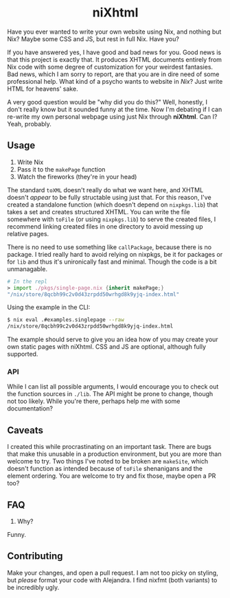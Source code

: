 <h1 id="header" align="center">
  niXhtml
</h1>

Have you ever wanted to write your own website using Nix, and nothing but Nix?
Maybe some CSS and JS, but rest in full Nix. Have you?

If you have answered yes, I have good and bad news for you. Good news is that
this project is exactly that. It produces XHTML documents entirely from Nix code
with some degree of customization for your weirdest fantasies. Bad news, which I
am sorry to report, are that you are in dire need of some professional help.
What kind of a psycho wants to website in _Nix_? Just write HTML for heavens'
sake.

A very good question would be "why did you do this?" Well, honestly, I don't
really know but it sounded funny at the time. Now I'm debating if I can re-write
my own personal webpage using just Nix through **niXhtml**. Can I? Yeah,
probably.

## Usage

1. Write Nix
2. Pass it to the `makePage` function
3. Watch the fireworks (they're in your head)

The standard `toXML` doesn't really do what we want here, and XHTML doesn't
_appear_ to be fully structable using just that. For this reason, I've created a
standalone function (which doesn't depend on `nixpkgs.lib`) that takes a set and
creates structured XHTML. You can write the file somewhere with `toFile` (or
using `nixpkgs.lib`) to serve the created files, I recommend linking created
files in one directory to avoid messing up relative pages.

There is no need to use something like `callPackage`, because there is no
package. I tried really hard to avoid relying on nixpkgs, be it for packages or
for `lib` and thus it's unironically fast and minimal. Though the code is a bit
unmanagable.

```nix
# In the repl
> import ./pkgs/single-page.nix {inherit makePage;}
"/nix/store/8qcbh99c2v0d43zrpdd50wrhgd8k9yjq-index.html"
```

Using the example in the CLI:

```bash
$ nix eval .#examples.singlepage --raw
/nix/store/8qcbh99c2v0d43zrpdd50wrhgd8k9yjq-index.html
```

The example should serve to give you an idea how of you may create your own
static pages with niXhtml. CSS and JS are optional, although fully supported.

### API

While I can list all possible arguments, I would encourage you to check out the
function sources in `./lib`. The API might be prone to change, though not too
likely. While you're there, perhaps help me with some documentation?

## Caveats

I created this while procrastinating on an important task. There are bugs that
make this unusable in a production environment, but you are more than welcome to
try. Two things I've noted to be broken are `makeSite`, which doesn't function
as intended because of `toFile` shenanigans and the element ordering. You are
welcome to try and fix those, maybe open a PR too?

## FAQ

1. Why?

Funny.

## Contributing

Make your changes, and open a pull request. I am not too picky on styling, but
_please_ format your code with Alejandra. I find nixfmt (both variants) to be
incredibly ugly.
